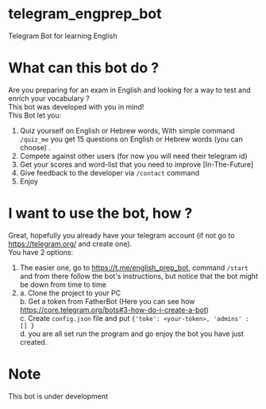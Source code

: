 # telegram_engprep_bot
Telegram Bot for learning English

# What can this bot do ?
Are you preparing for an exam in English and looking for a way to test and enrich your vocabulary ?   
This bot was developed with you in mind!   
This Bot let you:
1. Quiz yourself on English or Hebrew words, With simple command `/quiz_me`  you get 15 questions on English or Hebrew words (you can choose) .
2. Compete against other users (for now you will need their telegram id)
3. Get your scores and word-list that you need to improve [In-The-Future]
4. Give feedback to the developer via `/contact`  command 
5. Enjoy

# I want to use the bot, how ?
Great, hopefully you already have your telegram account (if not go to https://telegram.org/ and create one).  
You have 2 options:
1. The easier one, go to https://t.me/english_prep_bot, command `/start` and from there follow the bot's instructions, but notice that the bot might be down from time to time
2.  a. Clone the project to your PC  
    b. Get a token from FatherBot (Here you can see how https://core.telegram.org/bots#3-how-do-i-create-a-bot)  
    c. Create `config.json` file and put `{'toke': <your-token>, 'admins' : [] }`   
    d. you are all set run the program and go enjoy the bot you have just created.   

# Note 
This bot is under development
